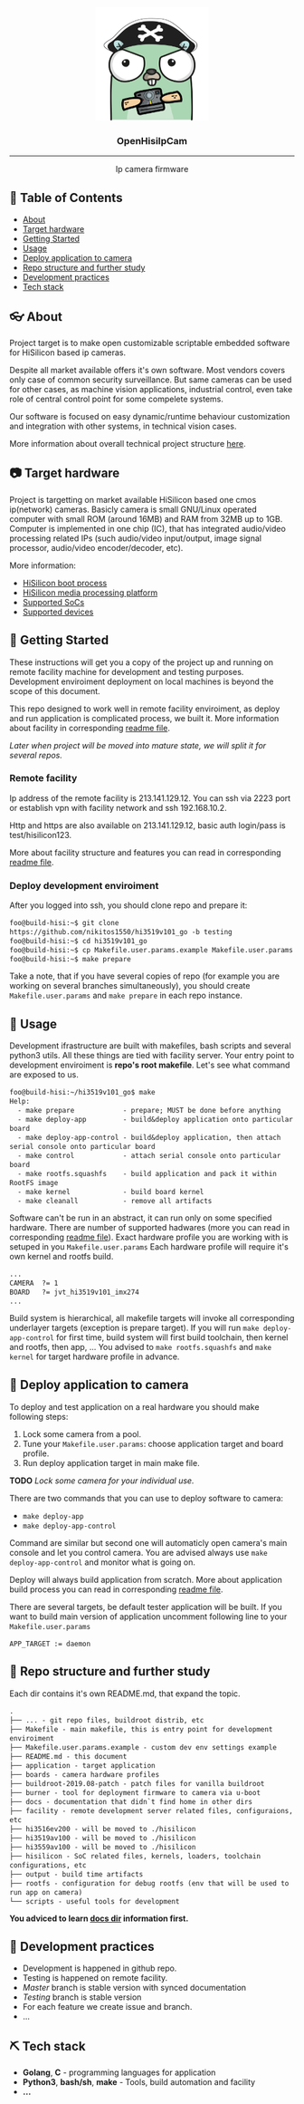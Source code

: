 <p align="center">
  <a href="" rel="noopener">
 <img width=200px height=200px src="docs/images/gopher200.png" alt="OpenHisiIpcam"></a>
</p>

<h3 align="center">OpenHisiIpCam</h3>

---

<p align="center"> Ip camera firmware
    <br> 
</p>

## 📝 Table of Contents
- [About](#about)
- [Target hardware](#target_hardware)
- [Getting Started](#getting_started)
- [Usage](#usage)
- [Deploy application to camera](#deployment)
- [Repo structure and further study](#repo_structure)
- [Development practices](#dev_practices)
- [Tech stack](#tech_stack)

## 👓 About <a name = "about"></a>
Project target is to make open customizable scriptable embedded software for HiSilicon based ip cameras.

Despite all market available offers it's own software. 
Most vendors covers only case of common security surveillance. 
But same cameras can be used for other cases, as machine vision applications, industrial control, 
even take role of central control point for some compelete systems.

Our software is focused on easy dynamic/runtime behaviour customization and integration with other systems,
in technical vision cases.

More information about overall technical project structure [here](./docs/PROJECT_OVERVIEW.md).

## 📷 Target hardware <a name="target_hardware"></a>
Project is targetting on market available HiSilicon based one cmos ip(network) cameras.
Basicly camera is small GNU/Linux operated computer with small ROM (around 16MB) and RAM from 32MB up to 1GB.
Computer is implemented in one chip (IC), that has integrated audio/video processing related IPs 
(such audio/video input/output, image signal processor, audio/video encoder/decoder, etc).

More information:
- [HiSilicon boot process](./docs/BOOT.md)
- [HiSilicon media processing platform](./docs/MPP.md)
- [Supported SoCs](./hisilicon)
- [Supported devices](./boards)

## 🏁 Getting Started <a name="getting_started"></a>
These instructions will get you a copy of the project up and running on remote facility machine for development and testing purposes. 
Development enviroiment deployment on local machines is beyond the scope of this document. 

This repo designed to work well in remote facility enviroiment, as deploy and run application is complicated process,
we built it. More information about facility in corresponding [readme file](./facility).

*Later when project will be moved into mature state, we will split it for several repos.*

### Remote facility
Ip address of the remote facility is 213.141.129.12. 
You can ssh via 2223 port or establish vpn with facility network and ssh 192.168.10.2.

Http and https are also available on 213.141.129.12, basic auth login/pass is test/hisilicon123.

More about facility structure and features you can read in corresponding [readme file](./facility).

### Deploy development enviroiment
After you logged into ssh, you should clone repo and prepare it:
```console
foo@build-hisi:~$ git clone https://github.com/nikitos1550/hi3519v101_go -b testing
foo@build-hisi:~$ cd hi3519v101_go
foo@build-hisi:~$ cp Makefile.user.params.example Makefile.user.params
foo@build-hisi:~$ make prepare
```

Take a note, that if you have several copies of repo (for example you are working on several branches simultaneously),
you should create `Makefile.user.params` and `make prepare` in each repo instance.

## 🎈 Usage <a name="usage"></a>
Development ifrastructure are built with makefiles, bash scripts and several python3 utils. 
All these things are tied with facility server.
Your entry point to development enviroiment is **repo's root makefile**.
Let's see what command are exposed to us.

```console
foo@build-hisi:~/hi3519v101_go$ make
Help:
  - make prepare            - prepare; MUST be done before anything
  - make deploy-app         - build&deploy application onto particular board
  - make deploy-app-control - build&deploy application, then attach serial console onto particular board
  - make control            - attach serial console onto particular board
  - make rootfs.squashfs    - build application and pack it within RootFS image
  - make kernel             - build board kernel
  - make cleanall           - remove all artifacts
```

Software can't be run in an abstract, it can run only on some specified hardware.
There are number of supported hadwares (more you can read in corresponding [readme file](./boards)).
Exact hardware profile you are working with is setuped in you `Makefile.user.params`
Each hardware profile will require it's own kernel and rootfs build.

```make
...
CAMERA  ?= 1
BOARD   ?= jvt_hi3519v101_imx274
...
```

Build system is hierarchical, all makefile targets will invoke all corresponding underlayer targets (exception is prepare target).
If you will run `make deploy-app-control` for first time, build system will first build toolchain, 
then kernel and rootfs, then app, ...
You advised to `make rootfs.squashfs` and `make kernel` for target hardware profile in advance.

## 🚀 Deploy application to camera <a name = "deployment"></a>
To deploy and test application on a real hardware you should make following steps:
1. Lock some camera from a pool.
2. Tune your `Makefile.user.params`: choose application target and board profile.
3. Run deploy application target in main make file.

**TODO** *Lock some camera for your individual use.*

There are two commands that you can use to deploy software to camera:
* `make deploy-app`
* `make deploy-app-control`

Command are similar but second one will automaticly open camera's main console and let you control camera.
You are advised always use `make deploy-app-control` and monitor what is going on.

Deploy will always build application from scratch. 
More about application build process you can read in corresponding [readme file](./application).

There are several targets, be default tester application will be built.
If you want to build main version of application uncomment following line to your `Makefile.user.params`
```make
APP_TARGET := daemon
```

## 📁 Repo structure and further study <a name="repo_structure"></a>
Each dir contains it's own README.md, that expand the topic.

```
.
├── ... - git repo files, buildroot distrib, etc
├── Makefile - main makefile, this is entry point for development enviroiment
├── Makefile.user.params.example - custom dev env settings example
├── README.md - this document
├── application - target application
├── boards - camera hardware profiles
├── buildroot-2019.08-patch - patch files for vanilla buildroot
├── burner - tool for deployment firmware to camera via u-boot
├── docs - documentation that didn`t find home in other dirs
├── facility - remote development server related files, configuraions, etc
├── hi3516ev200 - will be moved to ./hisilicon
├── hi3519av100 - will be moved to ./hisilicon
├── hi3559av100 - will be moved to ./hisilicon
├── hisilicon - SoC related files, kernels, loaders, toolchain configurations, etc
├── output - build time artifacts
├── rootfs - configuration for debug rootfs (env that will be used to run app on camera)
└── scripts - useful tools for development
```

**You adviced to learn [docs dir](./docs) information first.**

## 📐 Development practices <a name="dev_practices"></a>
- Development is happened in github repo.
- Testing is happened on remote facility.
- *Master* branch is stable version with synced documentation
- *Testing* branch is stable version
- For each feature we create issue and branch.
- ...

## ⛏️  Tech stack <a name="tech_stack"></a>
- **Golang**, **C** - programming languages for application
- **Python3**, **bash/sh**, **make**  - Tools, build automation and facility
- **...**
